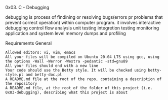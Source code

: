 0x03. C - Debugging

debugging is process of findining or resolving bugs(errors pr problems that prevent correct operation) within computer program.
it involves
    interactive debugging
    control flow analysis
    unit testing
    integretion testing
    monitoring application and system level
    memory dumps and profiling



Requirements
General

    Allowed editors: vi, vim, emacs
    All your files will be compiled on Ubuntu 20.04 LTS using gcc, using the options -Wall -Werror -Wextra -pedantic -std=gnu89
    All your files should end with a new line
    Your code should use the Betty style. It will be checked using betty-style.pl and betty-doc.pl
    A README.md file at the root of the repo, containing a description of the repository
    A README.md file, at the root of the folder of this project (i.e. 0x03-debugging), describing what this project is about


